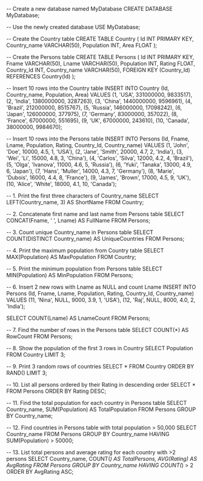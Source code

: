 -- Create a new database named MyDatabase
CREATE DATABASE MyDatabase;

-- Use the newly created database
USE MyDatabase;

-- Create the Country table
CREATE TABLE Country (
    Id INT PRIMARY KEY,
    Country_name VARCHAR(50),
    Population INT,
    Area FLOAT
);

-- Create the Persons table
CREATE TABLE Persons (
    Id INT PRIMARY KEY,
    Fname VARCHAR(50),
    Lname VARCHAR(50),
    Population INT,
    Rating FLOAT,
    Country_Id INT,
    Country_name VARCHAR(50),
    FOREIGN KEY (Country_Id) REFERENCES Country(Id)
);

-- Insert 10 rows into the Country table
INSERT INTO Country (Id, Country_name, Population, Area) VALUES
(1, 'USA', 331000000, 9833517),
(2, 'India', 1380000000, 3287263),
(3, 'China', 1440000000, 9596961),
(4, 'Brazil', 212000000, 8515767),
(5, 'Russia', 146000000, 17098242),
(6, 'Japan', 126000000, 377975),
(7, 'Germany', 83000000, 357022),
(8, 'France', 67000000, 551695),
(9, 'UK', 67000000, 243610),
(10, 'Canada', 38000000, 9984670);

-- Insert 10 rows into the Persons table
INSERT INTO Persons (Id, Fname, Lname, Population, Rating, Country_Id, Country_name) VALUES
(1, 'John', 'Doe', 10000, 4.5, 1, 'USA'),
(2, 'Jane', 'Smith', 20000, 4.7, 2, 'India'),
(3, 'Wei', 'Li', 15000, 4.8, 3, 'China'),
(4, 'Carlos', 'Silva', 12000, 4.2, 4, 'Brazil'),
(5, 'Olga', 'Ivanova', 11000, 4.6, 5, 'Russia'),
(6, 'Yuki', 'Tanaka', 13000, 4.9, 6, 'Japan'),
(7, 'Hans', 'Muller', 14000, 4.3, 7, 'Germany'),
(8, 'Marie', 'Dubois', 16000, 4.4, 8, 'France'),
(9, 'James', 'Brown', 17000, 4.5, 9, 'UK'),
(10, 'Alice', 'White', 18000, 4.1, 10, 'Canada');

-- 1. Print the first three characters of Country_name
SELECT LEFT(Country_name, 3) AS ShortName FROM Country;

-- 2. Concatenate first name and last name from Persons table
SELECT CONCAT(Fname, ' ', Lname) AS FullName FROM Persons;

-- 3. Count unique Country_name in Persons table
SELECT COUNT(DISTINCT Country_name) AS UniqueCountries FROM Persons;

-- 4. Print the maximum population from Country table
SELECT MAX(Population) AS MaxPopulation FROM Country;

-- 5. Print the minimum population from Persons table
SELECT MIN(Population) AS MinPopulation FROM Persons;

-- 6. Insert 2 new rows with Lname as NULL and count Lname
INSERT INTO Persons (Id, Fname, Lname, Population, Rating, Country_Id, Country_name)
VALUES (11, 'Nina', NULL, 9000, 3.9, 1, 'USA'), (12, 'Raj', NULL, 8000, 4.0, 2, 'India');

SELECT COUNT(Lname) AS LnameCount FROM Persons;

-- 7. Find the number of rows in the Persons table
SELECT COUNT(*) AS RowCount FROM Persons;

-- 8. Show the population of the first 3 rows in Country
SELECT Population FROM Country LIMIT 3;

-- 9. Print 3 random rows of countries
SELECT * FROM Country ORDER BY RAND() LIMIT 3;

-- 10. List all persons ordered by their Rating in descending order
SELECT * FROM Persons ORDER BY Rating DESC;

-- 11. Find the total population for each country in Persons table
SELECT Country_name, SUM(Population) AS TotalPopulation FROM Persons GROUP BY Country_name;

-- 12. Find countries in Persons table with total population > 50,000
SELECT Country_name FROM Persons GROUP BY Country_name HAVING SUM(Population) > 50000;

-- 13. List total persons and average rating for each country with >2 persons
SELECT Country_name, COUNT(*) AS TotalPersons, AVG(Rating) AS AvgRating
FROM Persons
GROUP BY Country_name
HAVING COUNT(*) > 2
ORDER BY AvgRating ASC;
